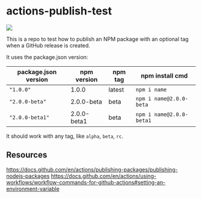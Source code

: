 # actions-publish-test

<a href="https://www.npmjs.com/package/actions-publish-test" alt="NPM Package">
    <img src="https://img.shields.io/npm/v/actions-publish-test" />
</a>

This is a repo to test how to publish an NPM package with an optional tag when
a GitHub release is created.

It uses the package.json version:

| package.json version | npm version | npm tag | npm install cmd          |
| -------------------- | ----------- | ------- | ------------------------ |
| `"1.0.0"`            | 1.0.0       | latest  | `npm i name`             |
| `"2.0.0-beta"`       | 2.0.0-beta  | beta    | `npm i name@2.0.0-beta`  |
| `"2.0.0-beta1"`      | 2.0.0-beta1 | beta    | `npm i name@2.0.0-beta1` |

It should work with any tag, like `alpha`, `beta`, `rc`.

## Resources

https://docs.github.com/en/actions/publishing-packages/publishing-nodejs-packages
https://docs.github.com/en/actions/using-workflows/workflow-commands-for-github-actions#setting-an-environment-variable
